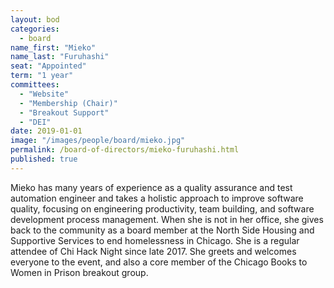 ```yaml
---
layout: bod
categories: 
  - board
name_first: "Mieko"
name_last: "Furuhashi"
seat: "Appointed"
term: "1 year"
committees:
  - "Website"
  - "Membership (Chair)"
  - "Breakout Support"
  - "DEI"
date: 2019-01-01
image: "/images/people/board/mieko.jpg"
permalink: /board-of-directors/mieko-furuhashi.html
published: true
---
```


Mieko has many years of experience as a quality assurance and test automation engineer and takes a holistic approach to improve software quality, focusing on engineering productivity, team building, and software development process management. When she is not in her office, she gives back to the community as a board member at the North Side Housing and Supportive Services to end homelessness in Chicago. She is a regular attendee of Chi Hack Night since late 2017. She greets and welcomes everyone to the event, and also a core member of the Chicago Books to Women in Prison breakout group.